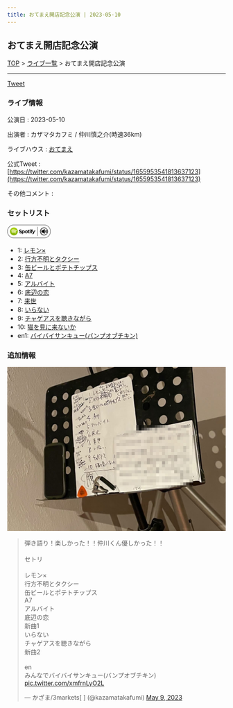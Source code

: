 ```yaml
---
title: おてまえ開店記念公演 | 2023-05-10
---
```

## おてまえ開店記念公演

[TOP](/setlist/) > [ライブ一覧](lives.html) > おてまえ開店記念公演

___

<a href="https://twitter.com/share?ref_src=twsrc%5Etfw" data-text="3markets[ ]セットリスト > おてまえ開店記念公演" class="twitter-share-button" data-via="3markets" data-hashtags="3markets" data-related="3markets" data-show-count="false">Tweet</a>

### ライブ情報

公演日
:    2023-05-10

出演者
:    カザマタカフミ / 仲川慎之介(時速36km)

ライブハウス
:    [おてまえ](livehouse058.html)

公式Tweet
:    [https://twitter.com/kazamatakafumi/status/1655953541813637123](https://twitter.com/kazamatakafumi/status/1655953541813637123)

その他コメント
:    

### セットリスト


[![play with spotify](images/spotify-icon.png)](https://open.spotify.com/playlist/3PdhSFHxrPHnD0xYdoG55P)



*  1: [レモン×](song003.html)
*  2: [行方不明とタクシー](song039.html)
*  3: [缶ビールとポテトチップス](song043.html)
*  4: [A7](song073.html)
*  5: [アルバイト](song042.html)
*  6: [底辺の恋](song008.html)
*  7: [来世](song075.html)
*  8: [いらない](song078.html)
*  9: [チャゲアスを聴きながら](song070.html)
*  10: [猫を見に来ないか](song076.html)
*  en1: [バイバイサンキュー(バンプオブチキン)](song077.html)


### 追加情報

[![セトリ画像](images/066.jpg)](images/066.jpg)


<blockquote class="twitter-tweet"><p lang="ja" dir="ltr">弾き語り！楽しかった！！仲川くん優しかった！！<br><br>セトリ<br><br>レモン×<br>行方不明とタクシー<br>缶ビールとポテトチップス<br>A7<br>アルバイト<br>底辺の恋<br>新曲1<br>いらない<br>チャゲアスを聴きながら<br>新曲2<br><br>en<br>みんなでバイバイサンキュー(バンプオブチキン) <a href="https://t.co/xmfrnLyO2L">pic.twitter.com/xmfrnLyO2L</a></p>&mdash; かざま/3markets[ ] (@kazamatakafumi) <a href="https://twitter.com/kazamatakafumi/status/1655953541813637123?ref_src=twsrc%5Etfw">May 9, 2023</a></blockquote>
<script async src="https://platform.twitter.com/widgets.js" charset="utf-8"></script>




<script async src="https://platform.twitter.com/widgets.js" charset="utf-8"></script>